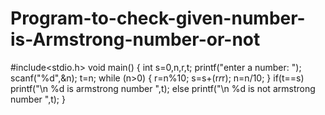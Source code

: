 # Program-to-check-given-number-is-Armstrong-number-or-not
#include<stdio.h>
void main()
{
int s=0,n,r,t;
printf("enter a number: ");
scanf("%d",&n);
t=n;
while (n>0)
{
r=n%10;
s=s+(r*r*r);
n=n/10;
}
if(t==s)
      printf("\n %d is armstrong number ",t);
 else
      printf("\n %d is not armstrong number ",t);
 }
